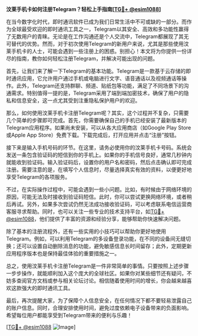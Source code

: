 **汶莱手机卡如何注册Telegram？轻松上手指南[[TG💪+ @esim1088](https://t.me/s/esim1088)]**

在当今数字化时代，即时通讯软件已成为我们日常生活中不可或缺的一部分。而作为全球最受欢迎的即时通讯工具之一，Telegram以其安全、高效和多功能性赢得了无数用户的青睐。无论是在工作沟通还是个人交流中，Telegram都展现了其无可替代的优势。然而，对于初次使用Telegram的新用户来说，尤其是那些使用汶莱手机卡的人士，可能会遇到一些注册上的困惑。别担心！本文将为你提供一份详尽的指南，教你如何轻松注册Telegram，并解决可能出现的问题。

首先，让我们来了解一下Telegram的基本功能。Telegram是一款基于云存储的即时通讯应用，它允许用户通过手机或电脑进行文字、语音通话以及视频通话等操作。此外，Telegram还支持群聊、频道、贴纸包等功能，满足了不同场景下的沟通需求。特别值得一提的是，Telegram采用了端到端加密技术，确保了用户的隐私和信息安全，这一点尤其受到注重隐私保护用户的欢迎。

那么，如何使用汶莱手机卡注册Telegram呢？其实，这个过程并不复杂，只需要几个简单的步骤即可完成。首先，你需要确保自己的手机已经安装了最新版本的Telegram应用程序。如果尚未安装，可以从各大应用商店（如Google Play Store或Apple App Store）免费下载。下载完成后，打开应用并点击“注册”按钮。

接下来是输入手机号码的环节。在这里，请务必使用你的汶莱手机卡号码。系统会发送一条包含验证码的短信到你的手机上。如果你的手机信号良好，通常几秒钟内就能收到验证码。输入验证码后，设置你的用户名和密码，然后点击确认即可完成注册。需要注意的是，在填写个人信息时，尽量选择真实有效的资料，以便更好地享受Telegram的各项服务。

不过，在实际操作过程中，可能会遇到一些小问题。比如，有时候由于网络环境的原因，可能无法及时接收到验证码短信。此时，你可以尝试更换网络环境，或者稍后再试。另外，如果多次尝试仍然无法成功接收验证码，可以考虑联系电信运营商客服寻求帮助。同时，也可以关注一些专业的技术支持平台，如[TG💪+ @esim1088](https://t.me/s/esim1088)，他们提供了丰富的资源和经验分享，能够帮助你快速解决问题。

除了基本的注册流程外，还有一些实用的小技巧可以帮助你更好地使用Telegram。例如，可以利用Telegram的多设备登录功能，在不同的设备间无缝切换；还可以设置自动删除消息的功能，避免敏感信息长时间留存；此外，定期更新应用程序版本也是保持最佳体验的重要措施之一。

总之，使用汶莱手机卡注册Telegram是一件非常简单的事情。只要按照上述步骤一步步操作，就能顺利加入这个庞大的全球社区。如果你对某些细节还有疑问，不妨多查阅官方文档或参与相关论坛讨论。相信随着使用时间的增长，你会越来越喜欢这款强大的即时通讯工具。

最后，再次提醒大家，为了保障个人信息安全，在任何情况下都不要轻易泄露自己的账户信息。同时，合理安排使用时间，避免过度依赖电子设备带来的负面影响。希望每位用户都能享受到Telegram带来的便利与乐趣！

[[TG💪+ @esim1088](https://t.me/s/esim1088) ![Image](https://i.postimg.cc/4NQfJmqS/Snipaste-2025-05-13-00-14-12.png)]
